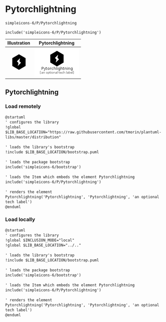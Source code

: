 # Pytorchlightning


```text
simpleicons-6/P/Pytorchlightning
```

```text
include('simpleicons-6/P/Pytorchlightning')
```



| Illustration | Pytorchlightning |
| :---: | :---: |
| ![illustration for Illustration](../../simpleicons-6/P/Pytorchlightning.png) | ![illustration for Pytorchlightning](../../simpleicons-6/P/Pytorchlightning.Local.png) |




## Pytorchlightning

### Load remotely
```plantuml
@startuml
' configures the library
!global $LIB_BASE_LOCATION="https://raw.githubusercontent.com/tmorin/plantuml-libs/master/distribution"

' loads the library's bootstrap
!include $LIB_BASE_LOCATION/bootstrap.puml

' loads the package bootstrap
include('simpleicons-6/bootstrap')

' loads the Item which embeds the element Pytorchlightning
include('simpleicons-6/P/Pytorchlightning')

' renders the element
Pytorchlightning('Pytorchlightning', 'Pytorchlightning', 'an optional tech label')
@enduml
```

### Load locally
```plantuml
@startuml
' configures the library
!global $INCLUSION_MODE="local"
!global $LIB_BASE_LOCATION="../.."

' loads the library's bootstrap
!include $LIB_BASE_LOCATION/bootstrap.puml

' loads the package bootstrap
include('simpleicons-6/bootstrap')

' loads the Item which embeds the element Pytorchlightning
include('simpleicons-6/P/Pytorchlightning')

' renders the element
Pytorchlightning('Pytorchlightning', 'Pytorchlightning', 'an optional tech label')
@enduml
```

